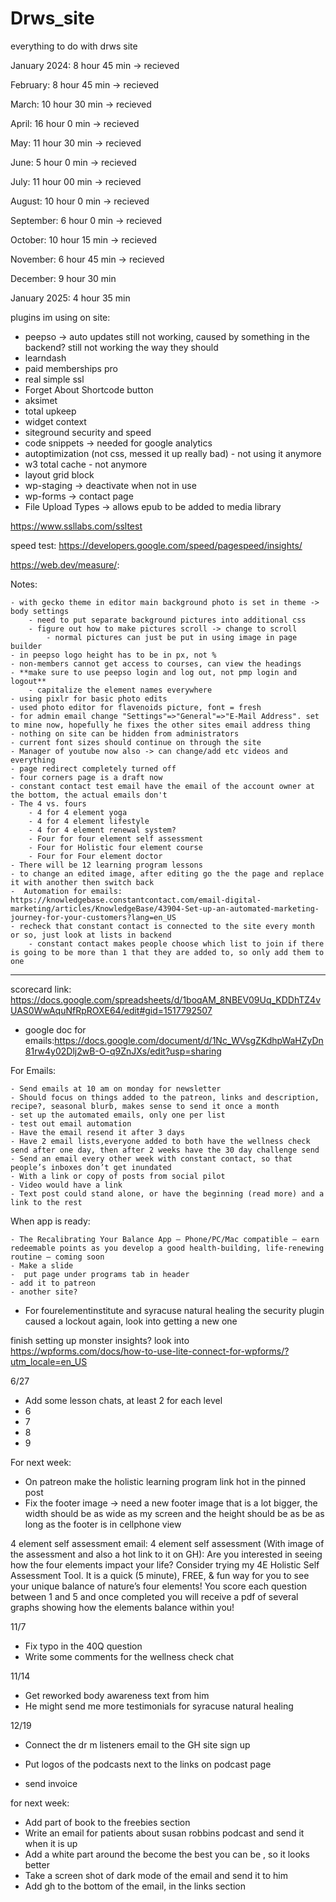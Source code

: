 # Drws_site
everything to do with drws site

January 2024: 8 hour 45 min -> recieved

February: 8 hour 45 min -> recieved

March: 10 hour 30 min -> recieved

April: 16 hour 0 min -> recieved

May: 11 hour 30 min -> recieved

June: 5 hour 0 min -> recieved

July: 11 hour 00 min -> recieved

August: 10 hour 0 min -> recieved

September: 6 hour 0 min -> recieved

October:  10 hour 15 min -> recieved

November:  6 hour 45 min -> recieved

December: 9 hour 30 min

January 2025: 4 hour 35 min

plugins im using on site:

- peepso -> auto updates still not working, caused by something in the backend? still not working the way they should
- learndash 
- paid memberships pro
- real simple ssl 
- Forget About Shortcode button 
- aksimet
- total upkeep
- widget context
- siteground security and speed
- code snippets -> needed for google analytics
- autoptimization (not css, messed it up really bad) - not using it anymore
- w3 total cache - not anymore
- layout grid block
- wp-staging -> deactivate when not in use
- wp-forms -> contact page
- File Upload Types -> allows epub to be added to media library

https://www.ssllabs.com/ssltest


speed test:
https://developers.google.com/speed/pagespeed/insights/

https://web.dev/measure/:

Notes:

	- with gecko theme in editor main background photo is set in theme -> body settings
		- need to put separate background pictures into additional css
		- figure out how to make pictures scroll -> change to scroll
			- normal pictures can just be put in using image in page builder
	- in peepso logo height has to be in px, not %
	- non-members cannot get access to courses, can view the headings 
	- **make sure to use peepso login and log out, not pmp login and logout**
		- capitalize the element names everywhere
	- using pixlr for basic photo edits
	- used photo editor for flavenoids picture, font = fresh
	- for admin email change "Settings"=>"General"=>"E-Mail Address". set to mine now, hopefully he fixes the other sites email address thing
	- nothing on site can be hidden from administrators
	- current font sizes should continue on through the site
	- Manager of youtube now also -> can change/add etc videos and everything
	- page redirect completely turned off
	- four corners page is a draft now
 	- constant contact test email have the email of the account owner at the bottom, the actual emails don't
	- The 4 vs. fours
		- 4 for 4 element yoga
		- 4 for 4 element lifestyle
		- 4 for 4 element renewal system?
		- Four for four element self assessment
		- Four for Holistic four element course
		- Four for Four element doctor
 	- There will be 12 learning program lessons
  	- to change an edited image, after editing go the the page and replace it with another then switch back
  	-  Automation for emails:	https://knowledgebase.constantcontact.com/email-digital-marketing/articles/KnowledgeBase/43904-Set-up-an-automated-marketing-journey-for-your-customers?lang=en_US 
   	- recheck that constant contact is connected to the site every month or so, just look at lists in backend
    	- constant contact makes people choose which list to join if there is going to be more than 1 that they are added to, so only add them to one

--------------------------------------------------------

scorecard link:
https://docs.google.com/spreadsheets/d/1boqAM_8NBEV09Uq_KDDhTZ4vUAS0WwAquNfRpROXE64/edit#gid=1517792507

- google doc for emails:https://docs.google.com/document/d/1Nc_WVsgZKdhpWaHZyDn81rw4y02Dlj2wB-O-q9ZnJXs/edit?usp=sharing

For Emails:

	- Send emails at 10 am on monday for newsletter
	- Should focus on things added to the patreon, links and description, recipe?, seasonal blurb, makes sense to send it once a month
 	- set up the automated emails, only one per list
	- test out email automation
	- Have the email resend it after 3 days
	- Have 2 email lists,everyone added to both have the wellness check send after one day, then after 2 weeks have the 30 day challenge send
	- Send an email every other week with constant contact, so that people’s inboxes don’t get inundated 
	- With a link or copy of posts from social pilot 
	- Video would have a link
	- Text post could stand alone, or have the beginning (read more) and a link to the rest


When app is ready:

	- The Recalibrating Your Balance App – Phone/PC/Mac compatible – earn redeemable points as you develop a good health-building, life-renewing routine – coming soon
	- Make a slide
	-  put page under programs tab in header
 	- add it to patreon
  	- another site?

 
- For fourelementinstitute and syracuse natural healing the security plugin caused a lockout again, look into getting a new one

finish setting up monster insights?
look into https://wpforms.com/docs/how-to-use-lite-connect-for-wpforms/?utm_locale=en_US

6/27
- Add some lesson chats, at least 2 for each level
- 	6
- 	7
- 	8
- 	9

For next week:

- On patreon make the holistic learning program link hot in the pinned post
- Fix the footer image -> need a new footer image that is a lot bigger, the width should be as wide as my screen and the height should be as be as long as the footer is in cellphone view

4 element self assessment email:
4 element self assessment (With image of the assessment and also a hot link to it on GH):
Are you interested in seeing how the four elements impact your life? Consider trying my 4E Holistic Self Assessment Tool.  It is a quick (5 minute), FREE, & fun way for you to see your unique balance of nature’s four elements! You score each question between 1 and 5 and once completed you will receive a pdf of several graphs showing how the elements balance within you!



11/7
- Fix typo in the 40Q question
- Write some comments for the wellness check chat

11/14
- Get reworked body awareness text from him
- He might send me more testimonials for syracuse natural healing


12/19
- Connect the dr m listeners email to the GH site sign up
- Put logos of the podcasts next to the links on podcast page





- send invoice

for next week:


- Add part of book to the freebies section
- Write an email for patients about susan robbins podcast and send it when it is up
- Add a white part around the become the best you can be , so it looks better
- Take a screen shot of dark mode of the email and send it to him
- Add gh to the bottom of the email, in the links section
